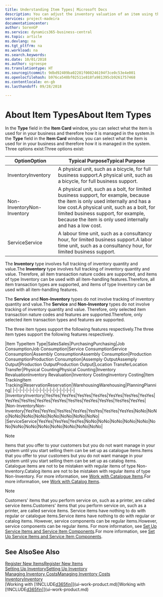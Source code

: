 ```yaml
---
title: Understanding Item Types| Microsoft Docs
description: You can adjust the inventory valuation of an item using the FIFO or Average costing methods, for example, when item costs change for reasons other than transactions.
services: project-madeira
documentationcenter: 
author: SorenGP
ms.service: dynamics365-business-central
ms.topic: article
ms.devlang: na
ms.tgt_pltfrm: na
ms.workload: na
ms.search.keywords: 
ms.date: 10/01/2018
ms.author: sgroespe
ms.translationtype: HT
ms.sourcegitcommit: 9dbd92409ba02281f008246194f3ce0c53e4e001
ms.openlocfilehash: b976ca548bf02511e818fa981395cb9261757468
ms.contentlocale: en-gb
ms.lasthandoff: 09/28/2018

---
```

# <a name="about-item-types"></a><span data-ttu-id="88aa8-103">About Item Types</span><span class="sxs-lookup"><span data-stu-id="88aa8-103">About Item Types</span></span>
<span data-ttu-id="88aa8-104">In the **Type** field in the **Item Card** window, you can select what the item is used for in your business and therefore how it is managed in the system.</span><span class="sxs-lookup"><span data-stu-id="88aa8-104">In the **Type** field in the **Item Card** window, you can select what the item is used for in your business and therefore how it is managed in the system.</span></span> <span data-ttu-id="88aa8-105">Three options exist:</span><span class="sxs-lookup"><span data-stu-id="88aa8-105">Three options exist:</span></span>

|<span data-ttu-id="88aa8-106">Option</span><span class="sxs-lookup"><span data-stu-id="88aa8-106">Option</span></span>|<span data-ttu-id="88aa8-107">Typical Purpose</span><span class="sxs-lookup"><span data-stu-id="88aa8-107">Typical Purpose</span></span>|
|------|-----------|
|<span data-ttu-id="88aa8-108">Inventory</span><span class="sxs-lookup"><span data-stu-id="88aa8-108">Inventory</span></span>|<span data-ttu-id="88aa8-109">A physical unit, such as a bicycle, for full business support.</span><span class="sxs-lookup"><span data-stu-id="88aa8-109">A physical unit, such as a bicycle, for full business support.</span></span>|
|<span data-ttu-id="88aa8-110">Non-Inventory</span><span class="sxs-lookup"><span data-stu-id="88aa8-110">Non-Inventory</span></span>|<span data-ttu-id="88aa8-111">A physical unit, such as a bolt, for limited business support, for example, because the item is only used internally and has a low cost.</span><span class="sxs-lookup"><span data-stu-id="88aa8-111">A physical unit, such as a bolt, for limited business support, for example, because the item is only used internally and has a low cost.</span></span>|
|<span data-ttu-id="88aa8-112">Service</span><span class="sxs-lookup"><span data-stu-id="88aa8-112">Service</span></span>|<span data-ttu-id="88aa8-113">A labour time unit, such as a consultancy hour, for limited business support.</span><span class="sxs-lookup"><span data-stu-id="88aa8-113">A labor time unit, such as a consultancy hour, for limited business support.</span></span>|

<span data-ttu-id="88aa8-114">The **Inventory** type involves full tracking of inventory quantity and value.</span><span class="sxs-lookup"><span data-stu-id="88aa8-114">The **Inventory** type involves full tracking of inventory quantity and value.</span></span> <span data-ttu-id="88aa8-115">Therefore, all item transaction nature codes are supported, and items of type Inventory can be used with all item-handling features.</span><span class="sxs-lookup"><span data-stu-id="88aa8-115">Therefore, all item transaction types are supported, and items of type Inventory can be used with all item-handling features.</span></span>

<span data-ttu-id="88aa8-116">The **Service** and **Non-Inventory** types do not involve tracking of inventory quantity and value.</span><span class="sxs-lookup"><span data-stu-id="88aa8-116">The **Service** and **Non-Inventory** types do not involve tracking of inventory quantity and value.</span></span> <span data-ttu-id="88aa8-117">Therefore, only selected item transaction nature codes and features are supported.</span><span class="sxs-lookup"><span data-stu-id="88aa8-117">Therefore, only selected item transaction types and features are supported.</span></span>

<span data-ttu-id="88aa8-118">The three item types support the following features respectively.</span><span class="sxs-lookup"><span data-stu-id="88aa8-118">The three item types support the following features respectively.</span></span>

|<span data-ttu-id="88aa8-119">Item Type</span><span class="sxs-lookup"><span data-stu-id="88aa8-119">Item Type</span></span>|<span data-ttu-id="88aa8-120">Sales</span><span class="sxs-lookup"><span data-stu-id="88aa8-120">Sales</span></span>|<span data-ttu-id="88aa8-121">Purchasing</span><span class="sxs-lookup"><span data-stu-id="88aa8-121">Purchasing</span></span>|<span data-ttu-id="88aa8-122">Job Consumption</span><span class="sxs-lookup"><span data-stu-id="88aa8-122">Job Consumption</span></span>|<span data-ttu-id="88aa8-123">Service Consumption</span><span class="sxs-lookup"><span data-stu-id="88aa8-123">Service Consumption</span></span>|<span data-ttu-id="88aa8-124">Assembly Consumption</span><span class="sxs-lookup"><span data-stu-id="88aa8-124">Assembly Consumption</span></span>|<span data-ttu-id="88aa8-125">Production Consumption</span><span class="sxs-lookup"><span data-stu-id="88aa8-125">Production Consumption</span></span>|<span data-ttu-id="88aa8-126">Assemply Output</span><span class="sxs-lookup"><span data-stu-id="88aa8-126">Assemply Output</span></span>|<span data-ttu-id="88aa8-127">Production Output</span><span class="sxs-lookup"><span data-stu-id="88aa8-127">Production Output</span></span>|<span data-ttu-id="88aa8-128">Location Transfer</span><span class="sxs-lookup"><span data-stu-id="88aa8-128">Location Transfer</span></span>|<span data-ttu-id="88aa8-129">Physical Counting</span><span class="sxs-lookup"><span data-stu-id="88aa8-129">Physical Counting</span></span>|<span data-ttu-id="88aa8-130">Inventory Revaluation</span><span class="sxs-lookup"><span data-stu-id="88aa8-130">Inventory Revaluation</span></span>|<span data-ttu-id="88aa8-131">Inventory Costing</span><span class="sxs-lookup"><span data-stu-id="88aa8-131">Inventory Costing</span></span>|<span data-ttu-id="88aa8-132">Item Tracking</span><span class="sxs-lookup"><span data-stu-id="88aa8-132">Item Tracking</span></span>|<span data-ttu-id="88aa8-133">Reservation</span><span class="sxs-lookup"><span data-stu-id="88aa8-133">Reservation</span></span>|<span data-ttu-id="88aa8-134">Warehousing</span><span class="sxs-lookup"><span data-stu-id="88aa8-134">Warehousing</span></span>|<span data-ttu-id="88aa8-135">Planning</span><span class="sxs-lookup"><span data-stu-id="88aa8-135">Planning</span></span>|
|-|-|-|-|-|-|-|-|-|-|-|-|-|-|-|-|-|-|
|<span data-ttu-id="88aa8-136">Inventory</span><span class="sxs-lookup"><span data-stu-id="88aa8-136">Inventory</span></span>|<span data-ttu-id="88aa8-137">Yes</span><span class="sxs-lookup"><span data-stu-id="88aa8-137">Yes</span></span>|<span data-ttu-id="88aa8-138">Yes</span><span class="sxs-lookup"><span data-stu-id="88aa8-138">Yes</span></span>|<span data-ttu-id="88aa8-139">Yes</span><span class="sxs-lookup"><span data-stu-id="88aa8-139">Yes</span></span>|<span data-ttu-id="88aa8-140">Yes</span><span class="sxs-lookup"><span data-stu-id="88aa8-140">Yes</span></span>|<span data-ttu-id="88aa8-141">Yes</span><span class="sxs-lookup"><span data-stu-id="88aa8-141">Yes</span></span>|<span data-ttu-id="88aa8-142">Yes</span><span class="sxs-lookup"><span data-stu-id="88aa8-142">Yes</span></span>|<span data-ttu-id="88aa8-143">Yes</span><span class="sxs-lookup"><span data-stu-id="88aa8-143">Yes</span></span>|<span data-ttu-id="88aa8-144">Yes</span><span class="sxs-lookup"><span data-stu-id="88aa8-144">Yes</span></span>|<span data-ttu-id="88aa8-145">Yes</span><span class="sxs-lookup"><span data-stu-id="88aa8-145">Yes</span></span>|<span data-ttu-id="88aa8-146">Yes</span><span class="sxs-lookup"><span data-stu-id="88aa8-146">Yes</span></span>|<span data-ttu-id="88aa8-147">Yes</span><span class="sxs-lookup"><span data-stu-id="88aa8-147">Yes</span></span>|<span data-ttu-id="88aa8-148">Yes</span><span class="sxs-lookup"><span data-stu-id="88aa8-148">Yes</span></span>|<span data-ttu-id="88aa8-149">Yes</span><span class="sxs-lookup"><span data-stu-id="88aa8-149">Yes</span></span>|<span data-ttu-id="88aa8-150">Yes</span><span class="sxs-lookup"><span data-stu-id="88aa8-150">Yes</span></span>|<span data-ttu-id="88aa8-151">Yes</span><span class="sxs-lookup"><span data-stu-id="88aa8-151">Yes</span></span>|<span data-ttu-id="88aa8-152">Yes</span><span class="sxs-lookup"><span data-stu-id="88aa8-152">Yes</span></span>|
|<span data-ttu-id="88aa8-153">Non-Inventory</span><span class="sxs-lookup"><span data-stu-id="88aa8-153">Non-Inventory</span></span>|<span data-ttu-id="88aa8-154">Yes</span><span class="sxs-lookup"><span data-stu-id="88aa8-154">Yes</span></span>|<span data-ttu-id="88aa8-155">Yes</span><span class="sxs-lookup"><span data-stu-id="88aa8-155">Yes</span></span>|<span data-ttu-id="88aa8-156">Yes</span><span class="sxs-lookup"><span data-stu-id="88aa8-156">Yes</span></span>|<span data-ttu-id="88aa8-157">Yes</span><span class="sxs-lookup"><span data-stu-id="88aa8-157">Yes</span></span>|<span data-ttu-id="88aa8-158">Yes</span><span class="sxs-lookup"><span data-stu-id="88aa8-158">Yes</span></span>|<span data-ttu-id="88aa8-159">Yes</span><span class="sxs-lookup"><span data-stu-id="88aa8-159">Yes</span></span>|<span data-ttu-id="88aa8-160">Yes</span><span class="sxs-lookup"><span data-stu-id="88aa8-160">Yes</span></span>|<span data-ttu-id="88aa8-161">No</span><span class="sxs-lookup"><span data-stu-id="88aa8-161">No</span></span>|<span data-ttu-id="88aa8-162">No</span><span class="sxs-lookup"><span data-stu-id="88aa8-162">No</span></span>|<span data-ttu-id="88aa8-163">No</span><span class="sxs-lookup"><span data-stu-id="88aa8-163">No</span></span>|<span data-ttu-id="88aa8-164">No</span><span class="sxs-lookup"><span data-stu-id="88aa8-164">No</span></span>|<span data-ttu-id="88aa8-165">No</span><span class="sxs-lookup"><span data-stu-id="88aa8-165">No</span></span>|<span data-ttu-id="88aa8-166">No</span><span class="sxs-lookup"><span data-stu-id="88aa8-166">No</span></span>|<span data-ttu-id="88aa8-167">No</span><span class="sxs-lookup"><span data-stu-id="88aa8-167">No</span></span>|<span data-ttu-id="88aa8-168">No</span><span class="sxs-lookup"><span data-stu-id="88aa8-168">No</span></span>|<span data-ttu-id="88aa8-169">No</span><span class="sxs-lookup"><span data-stu-id="88aa8-169">No</span></span>|
|<span data-ttu-id="88aa8-170">Service</span><span class="sxs-lookup"><span data-stu-id="88aa8-170">Service</span></span>|<span data-ttu-id="88aa8-171">Yes</span><span class="sxs-lookup"><span data-stu-id="88aa8-171">Yes</span></span>|<span data-ttu-id="88aa8-172">Yes</span><span class="sxs-lookup"><span data-stu-id="88aa8-172">Yes</span></span>|<span data-ttu-id="88aa8-173">Yes</span><span class="sxs-lookup"><span data-stu-id="88aa8-173">Yes</span></span>|<span data-ttu-id="88aa8-174">No</span><span class="sxs-lookup"><span data-stu-id="88aa8-174">No</span></span>|<span data-ttu-id="88aa8-175">No</span><span class="sxs-lookup"><span data-stu-id="88aa8-175">No</span></span>|<span data-ttu-id="88aa8-176">No</span><span class="sxs-lookup"><span data-stu-id="88aa8-176">No</span></span>|<span data-ttu-id="88aa8-177">No</span><span class="sxs-lookup"><span data-stu-id="88aa8-177">No</span></span>|<span data-ttu-id="88aa8-178">No</span><span class="sxs-lookup"><span data-stu-id="88aa8-178">No</span></span>|<span data-ttu-id="88aa8-179">No</span><span class="sxs-lookup"><span data-stu-id="88aa8-179">No</span></span>|<span data-ttu-id="88aa8-180">No</span><span class="sxs-lookup"><span data-stu-id="88aa8-180">No</span></span>|<span data-ttu-id="88aa8-181">No</span><span class="sxs-lookup"><span data-stu-id="88aa8-181">No</span></span>|<span data-ttu-id="88aa8-182">No</span><span class="sxs-lookup"><span data-stu-id="88aa8-182">No</span></span>|<span data-ttu-id="88aa8-183">No</span><span class="sxs-lookup"><span data-stu-id="88aa8-183">No</span></span>|<span data-ttu-id="88aa8-184">No</span><span class="sxs-lookup"><span data-stu-id="88aa8-184">No</span></span>|<span data-ttu-id="88aa8-185">No</span><span class="sxs-lookup"><span data-stu-id="88aa8-185">No</span></span>|<span data-ttu-id="88aa8-186">No</span><span class="sxs-lookup"><span data-stu-id="88aa8-186">No</span></span>|

> [!NOTE]
> <span data-ttu-id="88aa8-187">Items that you offer to your customers but you do not want manage in your system until you start selling them can be set up as catalogue items.</span><span class="sxs-lookup"><span data-stu-id="88aa8-187">Items that you offer to your customers but you do not want manage in your system until you start selling them can be set up as catalog items.</span></span> <span data-ttu-id="88aa8-188">Catalogue items are not to be mistaken with regular items of type Non-Inventory.</span><span class="sxs-lookup"><span data-stu-id="88aa8-188">Catalog items are not to be mistaken with regular items of type Non-Inventory.</span></span> <span data-ttu-id="88aa8-189">For more information, see [Work with Catalogue Items](inventory-how-work-nonstock-items.md).</span><span class="sxs-lookup"><span data-stu-id="88aa8-189">For more information, see [Work with Catalog Items](inventory-how-work-nonstock-items.md).</span></span>

> [!NOTE]
> <span data-ttu-id="88aa8-190">Customers' items that you perform service on, such as a printer, are called service items.</span><span class="sxs-lookup"><span data-stu-id="88aa8-190">Customers' items that you perform service on, such as a printer, are called service items.</span></span> <span data-ttu-id="88aa8-191">Service items have nothing to do with regular or catalogue items.</span><span class="sxs-lookup"><span data-stu-id="88aa8-191">Service items have nothing to do with regular or catalog items.</span></span> <span data-ttu-id="88aa8-192">However, service components can be regular items.</span><span class="sxs-lookup"><span data-stu-id="88aa8-192">However, service components can be regular items.</span></span> <span data-ttu-id="88aa8-193">For more information, see [Set Up Service Items and Service Item Components](service-how-setup-service-items.md).</span><span class="sxs-lookup"><span data-stu-id="88aa8-193">For more information, see [Set Up Service Items and Service Item Components](service-how-setup-service-items.md).</span></span>

## <a name="see-also"></a><span data-ttu-id="88aa8-194">See Also</span><span class="sxs-lookup"><span data-stu-id="88aa8-194">See Also</span></span>
[<span data-ttu-id="88aa8-195">Register New Items</span><span class="sxs-lookup"><span data-stu-id="88aa8-195">Register New Items</span></span>](inventory-how-register-new-items.md)  
[<span data-ttu-id="88aa8-196">Setting Up Inventory</span><span class="sxs-lookup"><span data-stu-id="88aa8-196">Setting Up Inventory</span></span>](inventory-setup-inventory.md)  
[<span data-ttu-id="88aa8-197">Managing Inventory Costs</span><span class="sxs-lookup"><span data-stu-id="88aa8-197">Managing Inventory Costs</span></span>](finance-manage-inventory-costs.md)  
[<span data-ttu-id="88aa8-198">Inventory</span><span class="sxs-lookup"><span data-stu-id="88aa8-198">Inventory</span></span>](inventory-manage-inventory.md)  
<span data-ttu-id="88aa8-199">[Working with [!INCLUDE[d365fin](includes/d365fin_md.md)]](ui-work-product.md)</span><span class="sxs-lookup"><span data-stu-id="88aa8-199">[Working with [!INCLUDE[d365fin](includes/d365fin_md.md)]](ui-work-product.md)</span></span>

